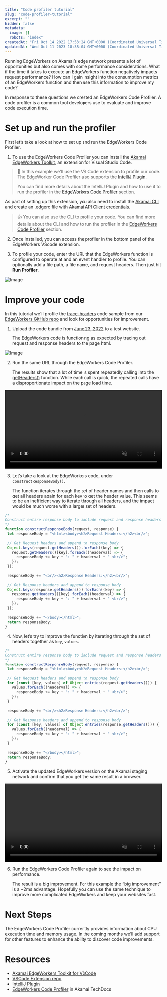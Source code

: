 ```yaml
---
title: "Code profiler tutorial"
slug: "code-profiler-tutorial"
excerpt: ""
hidden: false
metadata: 
  image: []
  robots: "index"
createdAt: "Fri Oct 14 2022 17:53:24 GMT+0000 (Coordinated Universal Time)"
updatedAt: "Wed Oct 11 2023 18:38:04 GMT+0000 (Coordinated Universal Time)"
---
```

Running EdgeWorkers on Akamai’s edge network presents a lot of opportunities but also comes with some performance considerations. What if the time it takes to execute an EdgeWorkers function negatively impacts request performance? How can I gain insight into the consumption metrics of an EdgeWorkers function and then use this information to improve my code?

In response to these questions we created an EdgeWorkers Code Profiler. A code profiler is a common tool developers use to evaluate and improve code execution time. 

# Set up and run the profiler

First let’s take a look at how to set up and run the EdgeWorkers Code Profiler.

1. To use the EdgeWorkers Code Profiler you can install the [Akamai EdgeWorkers Toolkit](https://marketplace.visualstudio.com/items?itemName=akamaiEdgeworker.akamai-edgeworkers-vscode-extension), an extension for Visual Studio Code. 

> 📘 In this example we'll use the VS Code extension to profile our code. The EdgeWorker Code Profiler also supports the [IntelliJ Plugin](https://github.com/akamai/edgeworkers-intellij). 
> 
> You can find more details about the IntelliJ Plugin and how to use it to run the profiler in the [EdgeWorkers Code Profiler](edgeworkers-code-profiler.md) section.

As part of setting up this extension, you also need to install the [Akamai CLI](https://github.com/akamai/cli) and create an .edgerc file with [Akamai API Client credentials](https://techdocs.akamai.com/developer/docs/set-up-authentication-credentials).

> 👍 You can also use the CLI to profile your code. You can find more details about the CLI and how to run the profiler in the [EdgeWorkers Code Profiler](edgeworkers-code-profiler.md) section.

2. Once installed, you can access the profiler in the bottom panel of the EdgeWorkers VScode extension. 

3. To profile your code, enter the URL that the EdgeWorkers function is configured to operate at and an event handler to profile. You can optionally add a file path, a file name, and request headers. Then just hit **Run Profiler**.
<Frame>
  <img src="https://techdocs.akamai.com/edgeworkers/img/vscodeProfiler-v2.jpg" alt="Image"/>
</Frame>


# Improve your code

In this tutorial we'll profile the [trace-headers](https://github.com/akamai/edgeworkers-examples/tree/master/edgecompute/examples/traffic-filtering/trace-headers) code sample from our [EdgeWorkers GitHub repo](https://github.com/akamai/edgeworkers-examples) and look for opportunities for improvement.

1. Upload the code bundle from [June 23, 2022](https://github.com/akamai/edgeworkers-examples/tree/81b160975e8a38369f91ea9e18ea6ed6429bfef5/edgecompute/examples/traffic-filtering/trace-headers) to a test website.

   The EdgeWorkers code is functioning as expected by tracing out request and response headers to the page html. 
<Frame>
  <img src="https://techdocs.akamai.com/edgeworkers/img/profilingData-v1.png" alt="Image"/>
</Frame>

2. Run the same URL through the EdgeWorkers Code Profiler. 

   The results show that a lot of time is spent repeatedly calling into the [getHeaders()](request-object.md#getheaders) function. While each call is quick, the repeated calls have a disproportionate impact on the page load time. 
<div>
<video width="100%" height="auto" loop="true" autoplay="true" controls muted>
  <source src="https://techdocs.akamai.com/edgeworkers/videos/codeProfilerBlog1-v1.mov" type="video/mp4"></source>
  <strong>Error</strong>: The video's URL was inaccessible.
</video>
</div>

<style></style>


3. Let’s take a look at the EdgeWorkers code, under `constructResponseBody()`.

   The function iterates through the set of header names and then calls to get all headers again for each key to get the header value. This seems to be an inefficient way to iterate through all headers, and the impact would be much worse with a larger set of headers.

```javascript
/*
Construct entire response body to include request and response headers
*/
function constructResponseBody(request, response) {
 let responseBody = "<html><body><h2>Request Headers:</h2><br/>";
 
 // Get Request headers and append to response body
 Object.keys(request.getHeaders()).forEach((key) => {
   request.getHeaders()[key].forEach((headerval) => {
     responseBody += key + ": " + headerval + " <br/>";
   });
 });
 
 responseBody += "<br/><h2>Response Headers:</h2><br/>";
 
 // Get Response headers and append to response body
 Object.keys(response.getHeaders()).forEach((key) => {
   response.getHeaders()[key].forEach((headerval) => {
     responseBody += key + ": " + headerval + " <br/>";
   });
 });
 
 responseBody += "</body></html>";
 return responseBody;
}
```

4. Now, let’s try to improve the function by iterating through the set of headers together as `key`, `values`.

```javascript
/*
Construct entire response body to include request and response headers
*/
function constructResponseBody(request, response) {
 let responseBody = "<html><body><h2>Request Headers:</h2><br/>";
 
 // Get Request headers and append to response body
 for (const [key, values] of Object.entries(request.getHeaders())) {
   values.forEach((headerval) => {
     responseBody += key + ": " + headerval + " <br/>";
   });
 }
 
 responseBody += "<br/><h2>Response Headers:</h2><br/>";
 
 // Get Response headers and append to response body
 for (const [key, values] of Object.entries(response.getHeaders())) {
   values.forEach((headerval) => {
     responseBody += key + ": " + headerval + " <br/>";
   });
 }
 
 responseBody += "</body></html>";
 return responseBody;
}
```

5. Activate the updated EdgeWorkers version on the Akamai staging network and confirm that you get the same result in a browser. 
<div>
<video width="100%" height="auto" loop="true" autoplay="true" controls muted>
  <source src="https://techdocs.akamai.com/edgeworkers/videos/codeProfilerBlog2-v1.mov" type="video/mp4"></source>
  <strong>Error</strong>: The video's URL was inaccessible.
</video>
</div>

<style></style>


6. Run the EdgeWorkers Code Profiler again to see the impact on performance.

   The result is a big improvement. For this example the “big improvement” is a ~2ms advantage. Hopefully you can use the same technique to improve more complicated EdgeWorkers and keep your websites fast.

# Next Steps

The EdgeWorkers Code Profiler currently provides information about CPU execution time and memory usage. In the coming months we’ll add support for other features to enhance the ability to discover code improvements.

# Resources

- [Akamai EdgeWorkers Toolkit for VSCode](https://marketplace.visualstudio.com/items?itemName=akamaiEdgeworker.akamai-edgeworkers-vscode-extension)
- [VSCode Extension repo](https://github.com/akamai/edgeworkers-vscode) 
- [IntelliJ Plugin](https://github.com/akamai/edgeworkers-intellij)
- [EdgeWorkers Code Profiler](edgeworkers-code-profiler.md)  in Akamai TechDocs
